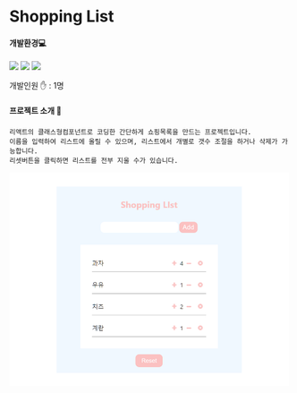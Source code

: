 # Shopping List

  #### 개발환경💻  

   <img src="https://img.shields.io/badge/-Javascript-%23ec9d93?style=flat-square&logo=JavaScript&logoColor=white"/></a>
    <img src="https://img.shields.io/badge/-CSS-%23d7b0f0?style=flat-square&logo=CSS3&logoColor=white"/></a>
    <img src="https://img.shields.io/badge/-React-%23b0e9f0?style=flat-square&logo=React&logoColor=white"/></a> 
    
  개발인원 ✋  : 1명
  #### 프로젝트 소개 💬  
    리액트의 클래스형컴포넌트로 코딩한 간단하게 쇼핑목록을 만드는 프로젝트입니다. 
    이름을 입력하여 리스트에 올릴 수 있으며, 리스트에서 개별로 갯수 조절을 하거나 삭제가 가능합니다.   
    리셋버튼을 클릭하면 리스트를 전부 지울 수가 있습니다.
    
<img src="img/sl.png" width ="500">


    
